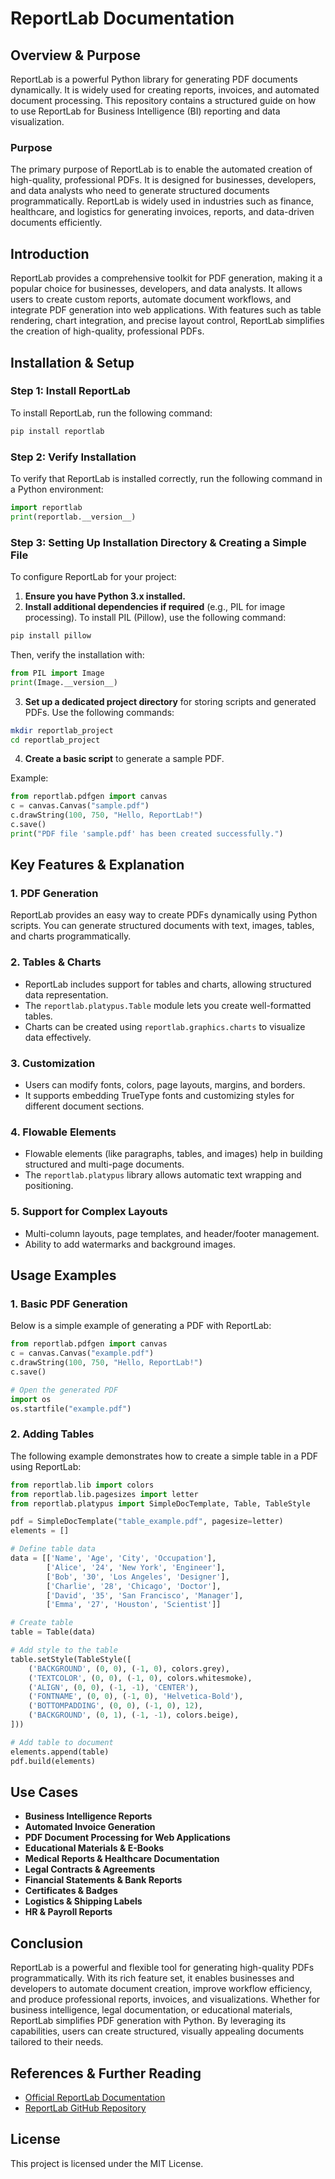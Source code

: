 # ReportLab Documentation

## Overview & Purpose

ReportLab is a powerful Python library for generating PDF documents dynamically. It is widely used for creating reports, invoices, and automated document processing. This repository contains a structured guide on how to use ReportLab for Business Intelligence (BI) reporting and data visualization.

### Purpose

The primary purpose of ReportLab is to enable the automated creation of high-quality, professional PDFs. It is designed for businesses, developers, and data analysts who need to generate structured documents programmatically. ReportLab is widely used in industries such as finance, healthcare, and logistics for generating invoices, reports, and data-driven documents efficiently.

## Introduction

ReportLab provides a comprehensive toolkit for PDF generation, making it a popular choice for businesses, developers, and data analysts. It allows users to create custom reports, automate document workflows, and integrate PDF generation into web applications. With features such as table rendering, chart integration, and precise layout control, ReportLab simplifies the creation of high-quality, professional PDFs.

## Installation & Setup

### Step 1: Install ReportLab

To install ReportLab, run the following command:

```bash
pip install reportlab
```

### Step 2: Verify Installation

To verify that ReportLab is installed correctly, run the following command in a Python environment:

```python
import reportlab
print(reportlab.__version__)
```

### Step 3: Setting Up Installation Directory & Creating a Simple File

To configure ReportLab for your project:

1. **Ensure you have Python 3.x installed.**
2. **Install additional dependencies if required** (e.g., PIL for image processing). To install PIL (Pillow), use the following command:

```bash
pip install pillow
```

Then, verify the installation with:

```python
from PIL import Image
print(Image.__version__)
```

3. **Set up a dedicated project directory** for storing scripts and generated PDFs. Use the following commands:

```bash
mkdir reportlab_project
cd reportlab_project
```

4. **Create a basic script** to generate a sample PDF.

Example:

```python
from reportlab.pdfgen import canvas
c = canvas.Canvas("sample.pdf")
c.drawString(100, 750, "Hello, ReportLab!")
c.save()
print("PDF file 'sample.pdf' has been created successfully.")
```

## Key Features & Explanation

### 1. **PDF Generation**

ReportLab provides an easy way to create PDFs dynamically using Python scripts. You can generate structured documents with text, images, tables, and charts programmatically.

### 2. **Tables & Charts**

- ReportLab includes support for tables and charts, allowing structured data representation.
- The `reportlab.platypus.Table` module lets you create well-formatted tables.
- Charts can be created using `reportlab.graphics.charts` to visualize data effectively.

### 3. **Customization**

- Users can modify fonts, colors, page layouts, margins, and borders.
- It supports embedding TrueType fonts and customizing styles for different document sections.

### 4. **Flowable Elements**

- Flowable elements (like paragraphs, tables, and images) help in building structured and multi-page documents.
- The `reportlab.platypus` library allows automatic text wrapping and positioning.

### 5. **Support for Complex Layouts**

- Multi-column layouts, page templates, and header/footer management.
- Ability to add watermarks and background images.

## Usage Examples

### 1. Basic PDF Generation

Below is a simple example of generating a PDF with ReportLab:

```python
from reportlab.pdfgen import canvas
c = canvas.Canvas("example.pdf")
c.drawString(100, 750, "Hello, ReportLab!")
c.save()

# Open the generated PDF
import os
os.startfile("example.pdf")
```

### 2. Adding Tables

The following example demonstrates how to create a simple table in a PDF using ReportLab:

```python
from reportlab.lib import colors
from reportlab.lib.pagesizes import letter
from reportlab.platypus import SimpleDocTemplate, Table, TableStyle

pdf = SimpleDocTemplate("table_example.pdf", pagesize=letter)
elements = []

# Define table data
data = [['Name', 'Age', 'City', 'Occupation'],
        ['Alice', '24', 'New York', 'Engineer'],
        ['Bob', '30', 'Los Angeles', 'Designer'],
        ['Charlie', '28', 'Chicago', 'Doctor'],
        ['David', '35', 'San Francisco', 'Manager'],
        ['Emma', '27', 'Houston', 'Scientist']]

# Create table
table = Table(data)

# Add style to the table
table.setStyle(TableStyle([
    ('BACKGROUND', (0, 0), (-1, 0), colors.grey),
    ('TEXTCOLOR', (0, 0), (-1, 0), colors.whitesmoke),
    ('ALIGN', (0, 0), (-1, -1), 'CENTER'),
    ('FONTNAME', (0, 0), (-1, 0), 'Helvetica-Bold'),
    ('BOTTOMPADDING', (0, 0), (-1, 0), 12),
    ('BACKGROUND', (0, 1), (-1, -1), colors.beige),
]))

# Add table to document
elements.append(table)
pdf.build(elements)
```

## Use Cases

- **Business Intelligence Reports**
- **Automated Invoice Generation**
- **PDF Document Processing for Web Applications**
- **Educational Materials & E-Books**
- **Medical Reports & Healthcare Documentation**
- **Legal Contracts & Agreements**
- **Financial Statements & Bank Reports**
- **Certificates & Badges**
- **Logistics & Shipping Labels**
- **HR & Payroll Reports**

## Conclusion

ReportLab is a powerful and flexible tool for generating high-quality PDFs programmatically. With its rich feature set, it enables businesses and developers to automate document creation, improve workflow efficiency, and produce professional reports, invoices, and visualizations. Whether for business intelligence, legal documentation, or educational materials, ReportLab simplifies PDF generation with Python. By leveraging its capabilities, users can create structured, visually appealing documents tailored to their needs.

## References & Further Reading

- [Official ReportLab Documentation](https://www.reportlab.com/docs/)
- [ReportLab GitHub Repository](https://github.com/pdf-reports/reportlab)

## License

This project is licensed under the MIT License.
